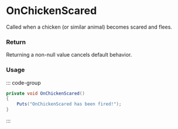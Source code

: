 # OnChickenScared
<Badge type="info" text="Global"/><Badge type="danger" text="Carbon Compatible"/>
Called when a chicken (or similar animal) becomes scared and flees.

### Return
Returning a non-null value cancels default behavior.

### Usage
::: code-group
```csharp [Example]
private void OnChickenScared()
{
	Puts("OnChickenScared has been fired!");
}
```
:::
